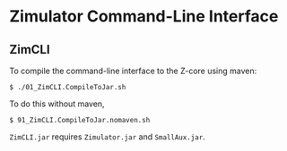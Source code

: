 # Zimulator Command-Line Interface

## ZimCLI
To compile the command-line interface to the Z-core using maven:
```
$ ./01_ZimCLI.CompileToJar.sh
```
To do this without maven,
```
$ 91_ZimCLI.CompileToJar.nomaven.sh
```

`ZimCLI.jar` requires `Zimulator.jar` and `SmallAux.jar`.
